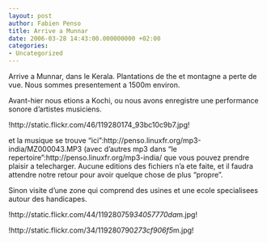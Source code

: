 ```yaml
---
layout: post
author: Fabien Penso
title: Arrive a Munnar
date: 2006-03-28 14:43:00.000000000 +02:00
categories:
- Uncategorized
---
```

<p>Arrive a Munnar, dans le Kerala. Plantations de the et montagne a perte de vue. Nous sommes presentement a 1500m environ.</p>

<p>Avant-hier nous etions a Kochi, ou nous avons enregistre une performance sonore d’artistes musiciens.</p>

<p>!http://static.flickr.com/46/119280174_93bc10c9b7.jpg!</p>

<p>et la musique se trouve “ici”:http://penso.linuxfr.org/mp3-india/MZ000043.MP3 (avec d’autres mp3 dans “le repertoire”:http://penso.linuxfr.org/mp3-india/ que vous pouvez prendre plaisir a telecharger. Aucune editions des fichiers n’a ete faite, et il faudra attendre notre retour pour avoir quelque chose de plus “propre”.</p>

<p>Sinon visite d’une zone qui comprend des usines et une ecole specialisees autour des handicapes.</p>

<p>!http://static.flickr.com/44/119280759<em>34057770da</em>m.jpg!</p>

<p>!http://static.flickr.com/34/119280790<em>273cf906f5</em>m.jpg!</p>
